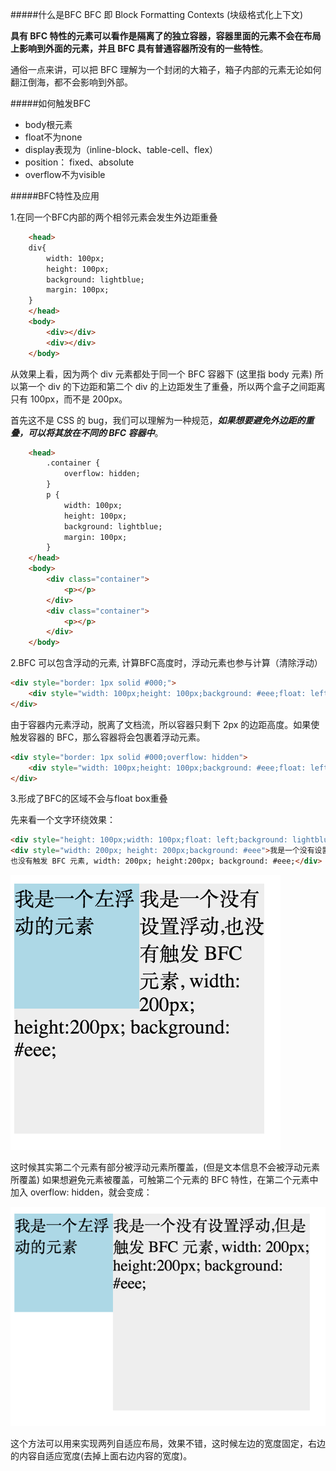 #####什么是BFC
BFC 即 Block Formatting Contexts (块级格式化上下文)

**具有 BFC 特性的元素可以看作是隔离了的独立容器，容器里面的元素不会在布局上影响到外面的元素，并且 BFC 具有普通容器所没有的一些特性**。

通俗一点来讲，可以把 BFC 理解为一个封闭的大箱子，箱子内部的元素无论如何翻江倒海，都不会影响到外部。

#####如何触发BFC

- body根元素
- float不为none
- display表现为（inline-block、table-cell、flex）
- position： fixed、absolute
- overflow不为visible


#####BFC特性及应用

1.在同一个BFC内部的两个相邻元素会发生外边距重叠

```html
    <head>
    div{
        width: 100px;
        height: 100px;
        background: lightblue;
        margin: 100px;
    }
    </head>
    <body>
        <div></div>
        <div></div>
    </body>
```

从效果上看，因为两个 div 元素都处于同一个 BFC 容器下 (这里指 body 元素) 所以第一个 div 的下边距和第二个 div 的上边距发生了重叠，所以两个盒子之间距离只有 100px，而不是 200px。

首先这不是 CSS 的 bug，我们可以理解为一种规范，***如果想要避免外边距的重叠，可以将其放在不同的 BFC 容器中***。

```html
    <head>
        .container {
            overflow: hidden;
        }
        p {
            width: 100px;
            height: 100px;
            background: lightblue;
            margin: 100px;
        }
    </head>
    <body>
        <div class="container">
            <p></p>
        </div>
        <div class="container">
            <p></p>
        </div>
    </body>
```

2.BFC 可以包含浮动的元素, 计算BFC高度时，浮动元素也参与计算（清除浮动）
 
 ```html
 <div style="border: 1px solid #000;">
     <div style="width: 100px;height: 100px;background: #eee;float: left;"></div>
 </div>
```
由于容器内元素浮动，脱离了文档流，所以容器只剩下 2px 的边距高度。如果使触发容器的 BFC，那么容器将会包裹着浮动元素。

```html
<div style="border: 1px solid #000;overflow: hidden">
    <div style="width: 100px;height: 100px;background: #eee;float: left;"></div>
</div>
```

3.形成了BFC的区域不会与float box重叠

先来看一个文字环绕效果：

```html
<div style="height: 100px;width: 100px;float: left;background: lightblue">我是一个左浮动的元素</div>
<div style="width: 200px; height: 200px;background: #eee">我是一个没有设置浮动, 
也没有触发 BFC 元素, width: 200px; height:200px; background: #eee;</div>
```

![文字环绕](../assets/round.png)

这时候其实第二个元素有部分被浮动元素所覆盖，(但是文本信息不会被浮动元素所覆盖) 如果想避免元素被覆盖，可触第二个元素的 BFC 特性，在第二个元素中加入 overflow: hidden，就会变成：

![文字环绕](../assets/bfc.png)

这个方法可以用来实现两列自适应布局，效果不错，这时候左边的宽度固定，右边的内容自适应宽度(去掉上面右边内容的宽度)。

